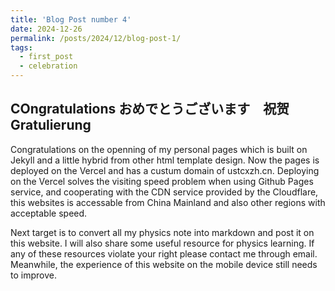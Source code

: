 ```yaml
---
title: 'Blog Post number 4'
date: 2024-12-26
permalink: /posts/2024/12/blog-post-1/
tags:
  - first_post
  - celebration
---
```

COngratulations おめでとうございます　祝贺 Gratulierung
---

Congratulations on the openning of my personal pages which is built on Jekyll and a little hybrid from other html template design. Now the pages is deployed on the Vercel and has a custum domain of ustcxzh.cn. Deploying on the Vercel solves the visiting speed problem when using Github Pages service, and cooperating with the CDN service provided by the Cloudflare, this websites is accessable from China Mainland and also other regions with acceptable speed.

Next target is to convert all my physics note into markdown and post it on this website. I will also share some useful resource for physics learning. If any of these resources violate your right please contact me through email. Meanwhile, the experience of this website on the mobile device still needs to improve.

